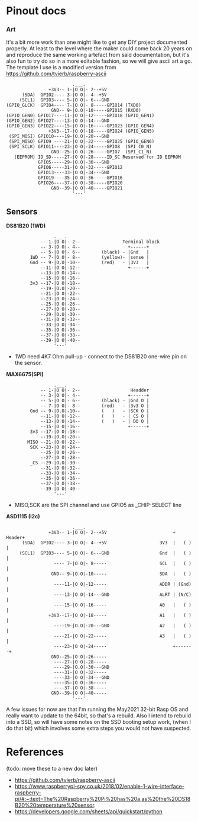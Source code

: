 # Pinout docs

### Art
It's a bit more work than one might like to get any DIY project documented properly. 
At least to the level where the maker could come back 20 years on and reproduce the 
same working artefact from said documentation, but it's also fun to try do so in a 
more editable fashion, so we will give ascii art a go. The template I use is a modified 
version from https://github.com/tvierb/raspberry-ascii

                             .___.              
                    +3V3-- 1-|O O|- 2--+5V
          (SDA)  GPIO2---- 3-|O O|- 4--+5V
         (SCL1)  GPIO3---- 5-|O O|- 6---GND
    (GPIO_GLCK)  GPIO4---- 7-|O O|- 8-----GPIO14 (TXD0)
                     GND-- 9-|O.O|-10-----GPIO15 (RXD0)
    (GPIO_GEN0) GPIO17----11-|O O|-12-----GPIO18 (GPIO_GEN1)
    (GPIO_GEN2) GPIO27----13-|O O|-14---GND
    (GPIO_GEN3) GPIO22----15-|O O|-16-----GPIO23 (GPIO_GEN4)
                    +3V3--17-|O O|-18-----GPIO24 (GPIO_GEN5)
     (SPI_MOSI) GPIO10----19-|O.O|-20---GND
     (SPI_MISO) GPIO9 ----21-|O O|-22-----GPIO25 (GPIO_GEN6)
     (SPI_SCLK) GPIO11----23-|O O|-24-----GPIO8  (SPI_C0_N)
                     GND--25-|O O|-26-----GPIO7  (SPI_C1_N)
       (EEPROM) ID_SD-----27-|O O|-28-----ID_SC Reserved for ID EEPROM
                GPIO5-----29-|O.O|-30---GND
                GPIO6-----31-|O O|-32-----GPIO12
                GPIO13----33-|O O|-34---GND
                GPIO19----35-|O O|-36-----GPIO16
                GPIO26----37-|O O|-38-----GPIO20
                     GND--39-|O O|-40-----GPIO21
                             '---'

## Sensors
**DS81B20 (1WD)** 


                      .___.              
                 -- 1-|O O|- 2--                Terminal block
                 -- 3-|O O|- 4--                  +------+
                 -- 5-|O O|- 6--        (black) - |Gnd   |
             1WD -- 7-|O O|- 8--        (yellow)- |sense |
             Gnd -- 9-|O.O|-10--        (red)   - |3V3   |
                 --11-|O O|-12--                  +------+
                 --13-|O O|-14--
                 --15-|O O|-16--
             3v3 --17-|O O|-18--
                 --19-|O.O|-20--
                 --21-|O O|-22--
                 --23-|O O|-24--
                 --25-|O O|-26--
                 --27-|O O|-28--
                 --29-|O.O|-30--
                 --31-|O O|-32--
                 --33-|O O|-34--
                 --35-|O O|-36--
                 --37-|O O|-38--
                 --39-|O O|-40--
                      '---'

 - 1WD need 4K7 Ohm pull-up - connect to the DS81B20 one-wire pin on the sensor.

**MAX6675(SPI)**   


                      .___.              
                 -- 1-|O O|- 2--                   Headder
                 -- 3-|O O|- 4--                  +------+
                 -- 5-|O O|- 6--        (black) - |Gnd O |
                 -- 7-|O O|- 8--        (red)   - |3v3 O |
             Gnd -- 9-|O.O|-10--        (   )   - |SCK O |
                 --11-|O O|-12--        (   )   - | CS O |
                 --13-|O O|-14--        (   )   - | DO O |
                 --15-|O O|-16--                  +------+
             3v3 --17-|O O|-18--
                 --19-|O.O|-20--
            MISO --21-|O O|-22--
             SCK --23-|O O|-24--
                 --25-|O O|-26--
                 --27-|O O|-28--
             _CS --29-|O.O|-30--
                 --31-|O O|-32--
                 --33-|O O|-34--
                 --35-|O O|-36--
                 --37-|O O|-38--
                 --39-|O O|-40--
                      '---'


 - MISO,SCK are the SPI channel and use GPIO5 as _CHIP-SELECT line

**ASD1115 (I2c)**

                             .___.              
                    +3V3-- 1-|O O|- 2--+5V                         + Header+
          (SDA)  GPIO2---- 3-|O O|- 4--+5V                    3V3  |   ( ) |
         (SCL1)  GPIO3---- 5-|O O|- 6---GND                   Gnd  |   ( ) |
                      ---- 7-|O O|- 8-----                    SCL  |   ( ) |
                     GND-- 9-|O.O|-10-----                    SDA  |   ( ) |
                      ----11-|O O|-12-----                    ADDR | (Gnd) |
                      ----13-|O O|-14---GND                   ALRT | (N/C) | 
                      ----15-|O O|-16-----                    A0   |   ( ) |
                    +3V3--17-|O O|-18-----                    A1   |   ( ) |
                      ----19-|O.O|-20---GND                   A2   |   ( ) |
                      ----21-|O O|-22-----                    A3   |   ( ) |
                      ----23-|O O|-24-----                         +-------+
                     GND--25-|O O|-26-----       
                      ----27-|O O|-28-----       
                      ----29-|O.O|-30---GND
                      ----31-|O O|-32----- 
                      ----33-|O O|-34---GND
                      ----35-|O O|-36----- 
                      ----37-|O O|-38----- 
                     GND--39-|O O|-40----- 
                             '---'



A few issues for now are that I'm running the May2021 32-bit Rasp OS and really want to update to the 
64bit, so that's a rebuild. Also I intend to rebuild into a SSD, so will have some notes on the 
SSD booting setup work, (when I do that bit) which involves some extra steps you would not have 
suspected.



# References 
(todo: move these to a new doc later)
 - https://github.com/tvierb/raspberry-ascii
 - https://www.raspberrypi-spy.co.uk/2018/02/enable-1-wire-interface-raspberry-pi/#:~:text=The%20Raspberry%20Pi%20has%20a,as%20the%20DS18B20%20temperature%20sensor.
 - https://developers.google.com/sheets/api/quickstart/python